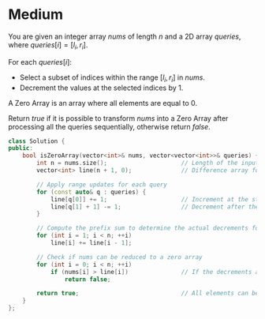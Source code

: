 # Medium

You are given an integer array $nums$ of length $n$ and a 2D array $queries$, where $queries[i] = [l_i, r_i]$.

For each $queries[i]$:

- Select a subset of indices within the range $[l_i, r_i]$ in $nums$.
- Decrement the values at the selected indices by $1$.

A Zero Array is an array where all elements are equal to $0$.

Return $true$ if it is possible to transform $nums$ into a Zero Array after processing all the queries sequentially, otherwise return $false$.

```cpp
class Solution {
public:
    bool isZeroArray(vector<int>& nums, vector<vector<int>>& queries) {
        int n = nums.size();                     // Length of the input array
        vector<int> line(n + 1, 0);              // Difference array for range updates

        // Apply range updates for each query
        for (const auto& q : queries) {
            line[q[0]] += 1;                     // Increment at the start of the range
            line[q[1] + 1] -= 1;                 // Decrement after the end of the range
        }

        // Compute the prefix sum to determine the actual decrements for each index
        for (int i = 1; i < n; ++i)
            line[i] += line[i - 1];

        // Check if nums can be reduced to a zero array
        for (int i = 0; i < n; ++i)
            if (nums[i] > line[i])               // If the decrements are insufficient for any element
                return false;

        return true;                             // All elements can be reduced to 0
    }
};

```
